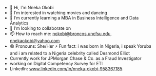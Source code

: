 - 👋 Hi, I’m Nneka Okobi 
- 👀 I’m interested in watching movies and dancing
- 🌱 I’m currently learning a MBA in Business Intelligence and Data Analytics
- 💞️ I’m looking to collaborate on
- 📫 How to reach me: nokobi@broncos.uncfsu.edu, nnekaokobi@yahoo.com
- 😄 Pronouns: She/Her ⚡ Fun fact: i was born in Nigeria, i speak Yoruba and i am related to a Nigeria celebrity called Desmond Elliot 
- Currently work for JPMorgan Chase & Co. as a Fraud Investigator 
- working on Digital Competency Survey for ETI 
- Linkedln: www.linkedin.com/in/nneka-okobi-958367185
